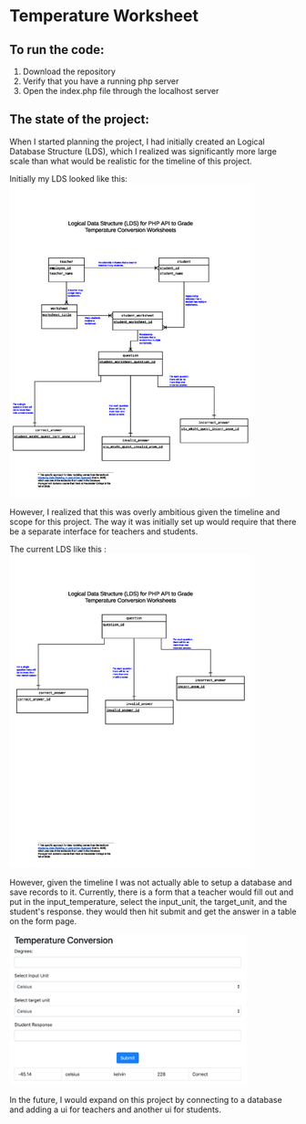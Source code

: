 # Temperature Worksheet 

## To run the code: 
1. Download the repository
2. Verify that you have a running php server
3. Open the index.php file through the localhost server

## The state of the project: 
When I started planning the project, I had initially created an Logical Database Structure (LDS), which I realized was significantly more large scale than what would be realistic for the timeline of this project. 

Initially my LDS looked like this: 
 <img src="images/lds1.png" width="425px;" height="550px">

However, I realized that this was overly ambitious given the timeline and scope for this project. The way it was initially set up would require that there be a separate interface for teachers and students. 


The current LDS like this :
<img src="images/lds2.png" width="425px;" height="550px">


However, given the timeline I was not actually able to setup a database and save records to it. Currently, there is a form that a teacher would fill out and put in the input_temperature, select the input_unit, the target_unit, and the student's response. they would then hit submit and get the answer in a table on the form page. 

<img src="images/screenshot_of_form.png" width="417px" height="265.5px">


In the future, I would expand on this project by connecting to a database and adding a ui for teachers and another ui for students. 
